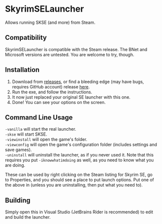 # SkyrimSELauncher
 
Allows running SKSE (and more) from Steam.

## Compatibility
SkyrimSELauncher is compatible with the Steam release. The BNet and Microsoft versions are untested. You are welcome to try, though.

## Installation
1. Download from [releases](https://github.com/thepwrtank18/SkyrimSELauncher/releases), or find a bleeding edge (may have bugs, requires GitHub account) release [here](https://github.com/thepwrtank18/SkyrimSELauncher/actions).
2. Run the exe, and follow the instructions.
3. It now just replaced your original SE launcher with this one.
4. Done! You can see your options on the screen.

## Command Line Usage
`-vanilla` will start the real launcher.
\
`-skse` will start SKSE.
\
`-viewinstall` will open the game's folder.
\
`-viewconfig` will open the game's configuration folder (includes settings and save games).
\
`-uninstall` will uninstall the launcher, as if you never used it. Note that this requires you put `-iknowwhatimdoing` as well, as you need to know what you are doing.

These can be used by right clicking on the Steam listing for Skyrim SE, go to Properties, and you should see a place to put launch options. Put one of the above in (unless you are uninstalling, then put what you need to).

## Building
Simply open this in Visual Studio (JetBrains Rider is recommended) to edit and build the launcher.
